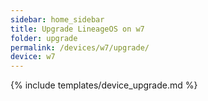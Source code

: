 ```yaml
---
sidebar: home_sidebar
title: Upgrade LineageOS on w7
folder: upgrade
permalink: /devices/w7/upgrade/
device: w7
---
```

{% include templates/device_upgrade.md %}
